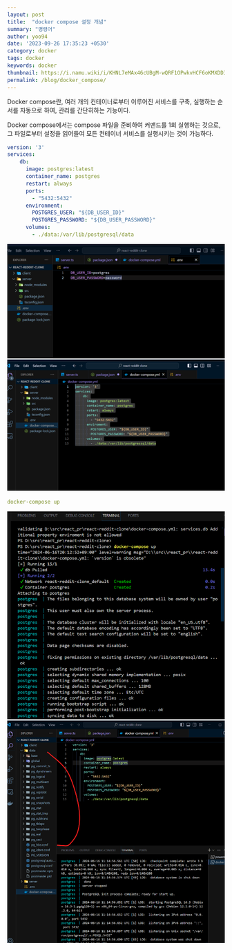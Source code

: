 ```yaml
---
layout: post
title:  "docker compose 설정 개념"
summary: "명령어"
author: yoo94
date: '2023-09-26 17:35:23 +0530'
category: docker
tags: docker
keywords: docker
thumbnail: https://i.namu.wiki/i/KHNL7eMAx46cUBgM-wQRF1OPwkvHCF6oKMXDD3MpOwiUZedqQ_IZuA-vI2d1jMZIkDm9zQCFxb4FFS1HKvqJd5iHeA3PYSFRBYOYewHg6wvR4BwrQjucTirP9s5I4GGtpGBrtAqGgKl_vlGROsWrTA.svg
permalink: /blog/docker_compose/
---
```

Docker compose란, 여러 개의 컨테이너로부터 이루어진 서비스를 구축, 실행하는 순서를 자동으로 하여, 관리를 간단히하는 기능이다.

Docker compose에서는 compose 파일을 준비하여 커맨드를 1회 실행하는 것으로, 그 파일로부터 설정을 읽어들여 모든 컨테이너 서비스를 실행시키는 것이 가능하다.

```yml
version: '3'
services:
    db:
      image: postgres:latest
      container_name: postgres
      restart: always
      ports:
        - "5432:5432"
      environment:
        POSTGRES_USER: "${DB_USER_ID}"
        POSTGRES_PASSWORD: "${DB_USER_PASSWORD}"
      volumes:
        - ./data:/var/lib/postgresql/data
```

<img src="/blog/postImg/Pasted image 20240616200511.png" alt="Pasted image 20240616200511.png" style="max-width:100%;">
<img src="/blog/postImg/Pasted image 20240616200520.png" alt="Pasted image 20240616200520.png" style="max-width:100%;">


```yml
docker-compose up
```
<img src="/blog/postImg/Pasted image 20240616201405.png" alt="Pasted image 20240616201405.png" style="max-width:100%;">
<img src="/blog/postImg/Pasted image 20240616201517.png" alt="Pasted image 20240616201517.png" style="max-width:100%;">

